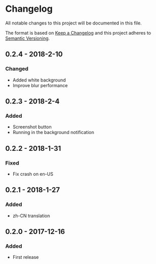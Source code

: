 # Changelog
All notable changes to this project will be documented in this file.

The format is based on [Keep a Changelog](http://keepachangelog.com/en/1.0.0/)
and this project adheres to [Semantic Versioning](http://semver.org/spec/v2.0.0.html).

## 0.2.4 - 2018-2-10
### Changed
- Added white background
- Improve blur performance

## 0.2.3 - 2018-2-4
### Added
- Screenshot button
- Running in the background notification

## 0.2.2 - 2018-1-31
### Fixed
- Fix crash on en-US

## 0.2.1 - 2018-1-27
### Added
- zh-CN translation

## 0.2.0 - 2017-12-16
### Added
- First release
